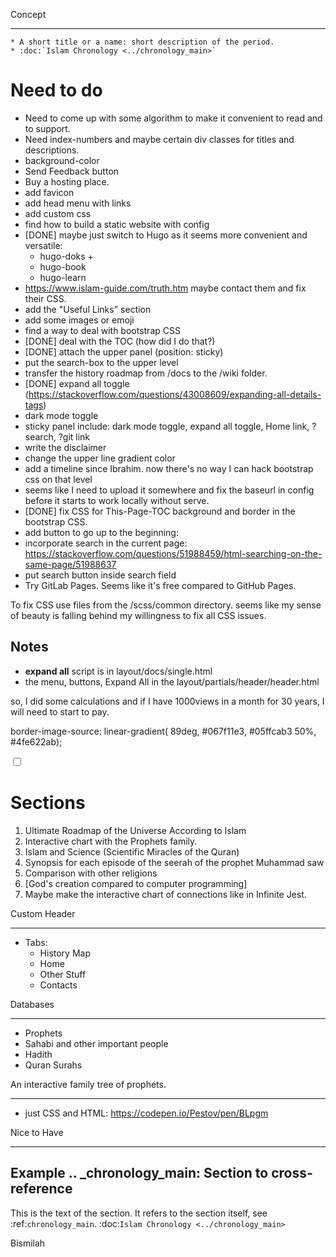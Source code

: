 Concept
***********

	* A short title or a name: short description of the period.
	* :doc:`Islam Chronology <../chronology_main>`

Need to do
===========
* Need to come up with some algorithm to make it convenient to read and to support.
* Need index-numbers and maybe certain div classes for titles and descriptions.
* background-color
* Send Feedback button
* Buy a hosting place.
* add favicon
* add head menu with links
* add custom css
* find how to build a static website with config
* [DONE] maybe just switch to Hugo as it seems more convenient and versatile:
	* hugo-doks +
	* hugo-book
	* hugo-learn
* https://www.islam-guide.com/truth.htm maybe contact them and fix their CSS.
* add the "Useful Links" section
* add some images or emoji
* find a way to deal with bootstrap CSS
* [DONE] deal with the TOC (how did I do that?)
* [DONE] attach the upper panel (position: sticky)
* put the search-box to the upper level
* transfer the history roadmap from /docs to the /wiki folder.
* [DONE] expand all toggle (https://stackoverflow.com/questions/43008609/expanding-all-details-tags)
* dark mode toggle
* sticky panel include: dark mode toggle, expand all toggle, Home link, ?search, ?git link
* write the disclaimer
* change the upper line gradient color
* add a timeline since Ibrahim. now there's no way I can hack bootstrap css on that level
* seems like I need to upload it somewhere and fix the baseurl in config before it starts to work locally without serve.
* [DONE] fix CSS for This-Page-TOC background and border in the bootstrap CSS.
* add button to go up to the beginning: 
* incorporate search in the current page: https://stackoverflow.com/questions/51988459/html-searching-on-the-same-page/51988637
* put search button inside search field
* Try GitLab Pages. Seems like it's free compared to GitHub Pages.

To fix CSS use files from the /scss/common directory.
seems like my sense of beauty is falling behind my willingness to fix all CSS issues.


## Notes
* **expand all** script is in layout/docs/single.html
* the menu, buttons, Expand All in the layout/partials/header/header.html

so, I did some calculations and if I have 1000views in a month for 30 years, I will need to start to pay.


border-image-source: linear-gradient(
89deg, #067f11e3, #05ffcab3 50%, #4fe622ab);

<label class="switch">
  <input type="checkbox">
  <span class="slider round"></span>
</label>


Sections
===========
1. Ultimate Roadmap of the Universe According to Islam
2. Interactive chart with the Prophets family.
3. Islam and Science (Scientific Miracles of the Quran)
4. Synopsis for each episode of the seerah of the prophet Muhammad saw
5. Comparison with other religions
6. [God's creation compared to computer programming]
7. Maybe make the interactive chart of connections like in Infinite Jest.


Custom Header
****************************
* Tabs: 
	* History Map
	* Home
	* Other Stuff
	* Contacts

Databases
****************************
* Prophets
* Sahabi and other important people
* Hadith
* Quran Surahs

An interactive family tree of prophets.
****************************
*  just CSS and HTML: https://codepen.io/Pestov/pen/BLpgm


Nice to Have
****************************




Example
.. _chronology_main:
Section to cross-reference
--------------------------
This is the text of the section.
It refers to the section itself, see :ref:`chronology_main`.
:doc:`Islam Chronology <../chronology_main>` 

Bismilah
